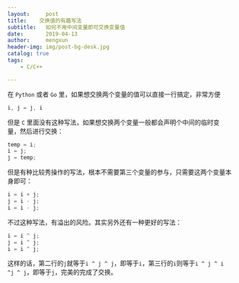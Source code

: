```yaml
---
layout:     post
title:    交换值的有趣写法
subtitle:   如何不用中间变量即可交换变量值
date:       2019-04-13
author:     mengxun
header-img: img/post-bg-desk.jpg
catalog: true
tags:
    - C/C++

---
```


在 `Python` 或者  `Go` 里，如果想交换两个变量的值可以直接一行搞定，非常方便

```Go
i, j = j, i
```

但是 `C` 里面没有这种写法，如果想交换两个变量一般都会声明个中间的临时变量，然后进行交换：

```C
temp = i;
i = j;
j = temp;
```

但是有种比较秀操作的写法，根本不需要第三个变量的参与，只需要这两个变量本身即可：

```C
i = i + j;
j = i - j;
i = i - j;
```

不过这种写法，有溢出的风险。其实另外还有一种更好的写法：

```C
i = i ^ j;
j = i ^ j;
i = i ^ j;
```

这样的话，第二行的`j`就等于`i ^ j ^ j`，即等于`i`，第三行的`i`则等于`i ^ j ^ i ^j ^ j`，即等于`j`，完美的完成了交换。
